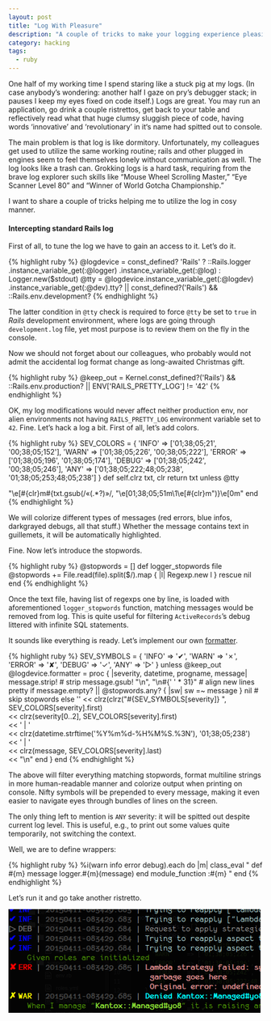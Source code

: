 ```yaml
---
layout: post
title: "Log With Pleasure"
description: "A couple of tricks to make your logging experience pleasing"
category: hacking
tags:
  - ruby
---
```

One half of my working time I spend staring like a stuck pig at my logs. (In case
anybody’s wondering: another half I gaze on pry’s debugger stack; in pauses I
keep my eyes fixed on code itself.) Logs are great. You may run an application,
go drink a couple ristrettos, get back to your table and reflectively read what
that huge clumsy sluggish piece of code, having words ‘innovative’ and
‘revolutionary’ in it‘s name had spitted out to console.

The main problem is that log is like dormitory. Unfortunately, my colleagues
get used to utilize the same working routine; rails and other plugged in engines
seem to feel themselves lonely without communication as well. The log looks like
a trash can. Grokking logs is a hard task, requiring from the brave log explorer
such skills like “Mouse Wheel Scrolling Master,” “Eye Scanner Level 80” and
“Winner of World Gotcha Championship.”

I want to share a couple of tricks helping me to utilize the log in cosy manner.

#### Intercepting standard Rails log

First of all, to tune the log we have to gain an access to it. Let’s do it.

{% highlight ruby %}
@logdevice = const_defined? 'Rails' ?
              ::Rails.logger
                     .instance_variable_get(:@logger)
                     .instance_variable_get(:@log) :
              Logger.new($stdout)
@tty = @logdevice.instance_variable_get(:@logdev)
                 .instance_variable_get(:@dev).tty? ||
       const_defined?('Rails') && ::Rails.env.development?
{% endhighlight %}

The latter condition in `@tty` check is required to force `@tty` be set to `true`
in _Rails_ development environment, where logs are going through `development.log`
file, yet most purpose is to review them on the fly in the console.

Now we should not forget about our colleagues, who probably would not admit
the accidental log format change as long-awaited Christmas gift.

{% highlight ruby %}
@keep_out = Kernel.const_defined?('Rails') && ::Rails.env.production? ||
            ENV['RAILS_PRETTY_LOG'] != '42'
{% endhighlight %}

OK, my log modifications would never affect neither production env, nor alien
environments not having `RAILS_PRETTY_LOG` environment variable set to `42`.
Fine. Let’s hack a log a bit. First of all, let’s add colors.

{% highlight ruby %}
SEV_COLORS = {
  'INFO'    => ['01;38;05;21', '00;38;05;152'],
  'WARN'    => ['01;38;05;226', '00;38;05;222'],
  'ERROR'   => ['01;38;05;196', '01;38;05;174'],
  'DEBUG'   => ['01;38;05;242', '00;38;05;246'],
  'ANY'     => ['01;38;05;222;48;05;238', '01;38;05;253;48;05;238']
}
def self.clrz txt, clr
  return txt unless @tty

  "\e[#{clr}m#{txt.gsub(/«(.*?)»/, "\e[01;38;05;51m\\1\e[#{clr}m")}\e[0m"
end
{% endhighlight %}

We will colorize different types of messages (red errors, blue infos, darkgrayed
debugs, all that stuff.) Whether the message contains text in guillemets, it
will be automatically highlighted.

Fine. Now let’s introduce the stopwords.

{% highlight ruby %}
@stopwords = []
def logger_stopwords file
  @stopwords += File.read(file).split($/).map { |l| Regexp.new l } rescue nil
end
{% endhighlight %}

Once the text file, having list of regexps one by line, is loaded with
aforementioned `logger_stopwords` function, matching messages would be removed
from log. This is quite useful for filtering `ActiveRecords`’s debug littered
with infinite SQL statements.

It sounds like everything is ready. Let’s implement our own
[formatter](http://ruby-doc.org/stdlib-2.1.5/libdoc/logger/rdoc/Logger/Formatter.html).

{% highlight ruby %}
SEV_SYMBOLS = {
  'INFO'    => '✔',
  'WARN'    => '✗',
  'ERROR'   => '✘',
  'DEBUG'   => '✓',
  'ANY'     => '▷'
}
unless @keep_out
  @logdevice.formatter = proc { |severity, datetime, progname, message|
    message.strip!                      # strip
    message.gsub! "\n", "\n#{' ' * 31}" # align new lines pretty
    if message.empty? || @stopwords.any? { |sw| sw =~ message }
      nil                               # skip stopwords
    else
    '' << clrz(clrz("#{SEV_SYMBOLS[severity]} ", SEV_COLORS[severity].first)   \
       << clrz(severity[0..2], SEV_COLORS[severity].first)                     \
       << ' | '                                                                \
       << clrz(datetime.strftime('%Y%m%d-%H%M%S.%3N'), '01;38;05;238')         \
       << ' | '                                                                \
       << clrz(message, SEV_COLORS[severity].last)                             \
       << "\n"
    end
  }
end
{% endhighlight %}

The above will filter everything matching stopwords, format multiline strings
in more human-readable manner and colorize output when printing on console.
Nifty symbols will be prepended to every message, making it even easier to
navigate eyes through bundles of lines on the screen.

The only thing left to mention is `ANY` severity: it will be spitted out despite
current log level. This is useful, e.g., to print out some values quite
temporarily, not switching the context.

Well, we are to define wrappers:

{% highlight ruby %}
%i(warn info error debug).each do |m|
  class_eval "
    def #{m} message
      logger.#{m}(message)
    end
    module_function :#{m}
  "
end
{% endhighlight %}

Let’s run it and go take another ristretto.

![Log output](/img/log-tricks.png)
